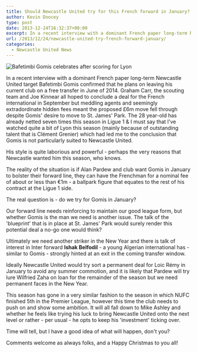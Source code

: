 ```yaml
---
title: Should Newcastle United try for this French forward in January?
author: Kevin Doocey
type: post
date: 2013-12-24T16:32:37+00:00
excerpt: In a recent interview with a dominant French paper long-term Newcastle United target Bafetimbi Gomis confirmed that he plans on leaving his current club..
url: /2013/12/24/newcastle-united-try-french-forward-january/
categories:
  - Newcastle United News
---
```


![Bafetimbi Gomis celebrates after scoring for Lyon](https://www.tynetime.com/wp-content/uploads/2013/12/Bafetimbi-Gomis-Newcastle-United-2014.jpg "Gomis - Has confirmed that he plans on leaving Lyon in the summer")

In a recent interview with a dominant French paper long-term Newcastle United target Bafetimbi Gomis confirmed that he plans on leaving his current club on a free transfer in June of 2014. Graham Carr, the scouting team and Joe Kinnear all hoped to conclude a deal for the French international in September but meddling agents and seemingly extradordinate hidden fees meant the proposed £6m move fell through despite Gomis' desire to move to St. James' Park. The 28 year-old has already netted seven times this season in Ligue 1 & I must say that I've watched quite a bit of Lyon this season (mainly because of outstanding talent that is Clément Grenier) which had led me to the conclusion that Gomis is not particularly suited to Newcastle United.

His style is quite laborious and powerful - perhaps the very reasons that Newcastle wanted him this season, who knows.

The reality of the situation is if Alan Pardew and club want Gomis in January to bolster their forward line, they can have the Frenchman for a nominal fee of about or less than €1m - a ballpark figure that equates to the rest of his contract at the Ligue 1 side.

The real question is - do we try for Gomis in January?

Our forward line needs reinforcing to maintain our good league form, but whether Gomis is the man we need is another issue. The talk of the 'blueprint' that is in place at St. James' Park would surely render this potential deal a no-go one would think?

Ultimately we need another striker in the New Year and there is talk of interest in Inter forward **Ishak Belfodil** - a young Algerian international has - similar to Gomis - strongly hinted at an exit in the coming transfer window.

Ideally Newcastle United would try sort a permanent deal for Loic Rémy in January to avoid any summer commotion, and it is likely that Pardew will try lure Wilfried Zaha on loan for the remainder of the season but we need permanent faces in the New Year.

This season has gone in a very similar fashion to the season in which NUFC finished 5th in the Premier League, however this time the club needs to push on and show some ambition. It will all fall down to Mike Ashley and whether he feels like trying his luck to bring Newcastle United onto the next level or rather - per usual - he opts to keep his 'investment' ticking over.

Time will tell, but I have a good idea of what will happen, don't you?

Comments welcome as always folks, and a Happy Christmas to you all!
